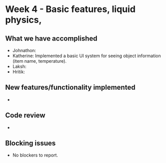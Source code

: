 # Week 4 - Basic features, liquid physics, 

## What we have accomplished

- Johnathon: 
- Katherine: Implemented a basic UI system for seeing object information (item name, temperature).
- Laksh: 
- Hritik: 

## New features/functionality implemented

- 

## Code review

- 

## Blocking issues

- No blockers to report.
